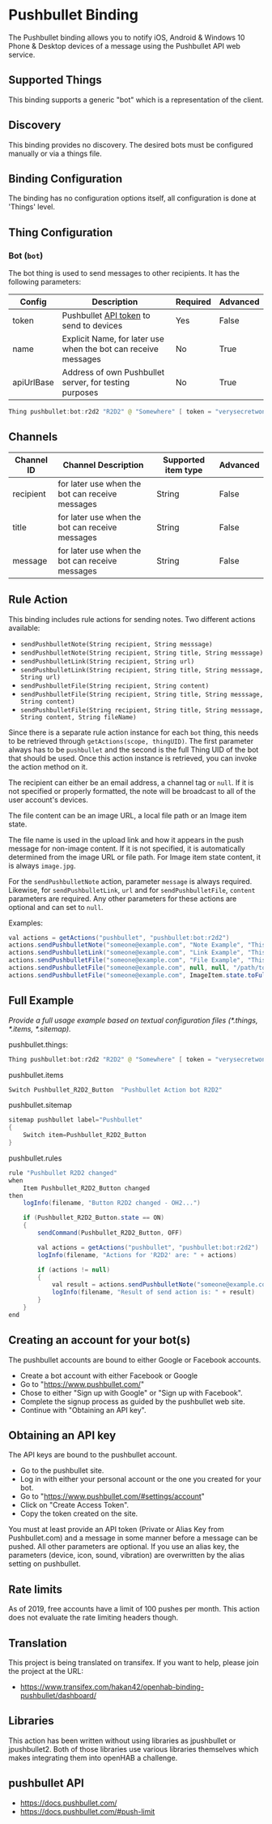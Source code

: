 # Pushbullet Binding

The Pushbullet binding allows you to notify iOS, Android & Windows 10 Phone & Desktop devices of a message using the Pushbullet API web service.

## Supported Things

This binding supports a generic "bot" which is a representation of the client.

## Discovery

This binding provides no discovery.
The desired bots must be configured manually or via a things file.

## Binding Configuration

The binding has no configuration options itself, all configuration is done at 'Things' level.

## Thing Configuration

### Bot (`bot`)

The bot thing is used to send messages to other recipients.
It has the following parameters:

| Config     |  Description                                                     | Required | Advanced |
|------------|------------------------------------------------------------------|----------|----------|
| token      | Pushbullet [API token](#obtaining-an-api-key) to send to devices | Yes      | False    |
| name       | Explicit Name, for later use when the bot can receive messages   | No       | True     |
| apiUrlBase | Address of own Pushbullet server, for testing purposes           | No       | True     |

```java
Thing pushbullet:bot:r2d2 "R2D2" @ "Somewhere" [ token = "verysecretwonttellyou" ]

```

## Channels

| Channel ID | Channel Description                             | Supported item type  | Advanced |
|------------|-------------------------------------------------|----------------------|----------|
| recipient  | for later use when the bot can receive messages | String               | False    |
| title      | for later use when the bot can receive messages | String               | False    |
| message    | for later use when the bot can receive messages | String               | False    |

## Rule Action

This binding includes rule actions for sending notes.
Two different actions available:

- `sendPushbulletNote(String recipient, String messsage)`
- `sendPushbulletNote(String recipient, String title, String messsage)`
- `sendPushbulletLink(String recipient, String url)`
- `sendPushbulletLink(String recipient, String title, String messsage, String url)`
- `sendPushbulletFile(String recipient, String content)`
- `sendPushbulletFile(String recipient, String title, String messsage, String content)`
- `sendPushbulletFile(String recipient, String title, String messsage, String content, String fileName)`

Since there is a separate rule action instance for each `bot` thing, this needs to be retrieved through `getActions(scope, thingUID)`.
The first parameter always has to be `pushbullet` and the second is the full Thing UID of the bot that should be used.
Once this action instance is retrieved, you can invoke the action method on it.

The recipient can either be an email address, a channel tag or `null`.
If it is not specified or properly formatted, the note will be broadcast to all of the user account's devices.

The file content can be an image URL, a local file path or an Image item state.

The file name is used in the upload link and how it appears in the push message for non-image content.
If it is not specified, it is automatically determined from the image URL or file path.
For Image item state content, it is always `image.jpg`.

For the `sendPushbulletNote` action, parameter `message` is always required.
Likewise, for `sendPushbulletLink`, `url` and for `sendPushbulletFile`, `content` parameters are required.
Any other parameters for these actions are optional and can set to `null`.

Examples:

```java
val actions = getActions("pushbullet", "pushbullet:bot:r2d2")
actions.sendPushbulletNote("someone@example.com", "Note Example", "This is the pushed note.")
actions.sendPushbulletLink("someone@example.com", "Link Example", "This is the pushed link", "https://example.com")
actions.sendPushbulletFile("someone@example.com", "File Example", "This is the pushed file", "https://example.com/image.png")
actions.sendPushbulletFile("someone@example.com", null, null, "/path/to/somefile.pdf", "document.pdf")
actions.sendPushbulletFile("someone@example.com", ImageItem.state.toFullString)
```

## Full Example

_Provide a full usage example based on textual configuration files (*.things, *.items, *.sitemap)._

pushbullet.things:

```java
Thing pushbullet:bot:r2d2 "R2D2" @ "Somewhere" [ token = "verysecretwonttellyou" ]

```

pushbullet.items

```java
Switch Pushbullet_R2D2_Button  "Pushbullet Action bot R2D2"
```

pushbullet.sitemap

```java
sitemap pushbullet label="Pushbullet"
{
    Switch item=Pushbullet_R2D2_Button
}
```

pushbullet.rules

```java
rule "Pushbullet R2D2 changed"
when
    Item Pushbullet_R2D2_Button changed
then
    logInfo(filename, "Button R2D2 changed - OH2...")

    if (Pushbullet_R2D2_Button.state == ON)
    {
        sendCommand(Pushbullet_R2D2_Button, OFF)

        val actions = getActions("pushbullet", "pushbullet:bot:r2d2")
        logInfo(filename, "Actions for 'R2D2' are: " + actions)

        if (actions != null)
        {
            val result = actions.sendPushbulletNote("someone@example.com", "Title R2D2 OH2", "This has been sent by the new R2D2 bot")
            logInfo(filename, "Result of send action is: " + result)
        }
    }
end
```

## Creating an account for your bot(s)

The pushbullet accounts are bound to either Google or Facebook accounts.

- Create a bot account with either Facebook or Google
- Go to "<https://www.pushbullet.com/>"
- Chose to either "Sign up with Google" or "Sign up with Facebook".
- Complete the signup process as guided by the pushbullet web site.
- Continue with "Obtaining an API key".

## Obtaining an API key

The API keys are bound to the pushbullet account.

- Go to the pushbullet site.
- Log in with either your personal account or the one you created for your bot.
- Go to "<https://www.pushbullet.com/#settings/account>"
- Click on "Create Access Token".
- Copy the token created on the site.

You must at least provide an API token (Private or Alias Key from Pushbullet.com) and a message in some manner before a message can be pushed.
All other parameters are optional.
If you use an alias key, the parameters (device, icon, sound, vibration) are overwritten by the alias setting on pushbullet.

## Rate limits

As of 2019, free accounts have a limit of 100 pushes per month.
This action does not evaluate the rate limiting headers though.

## Translation

This project is being translated on transifex.
If you want to help, please join the project at the URL:

- <https://www.transifex.com/hakan42/openhab-binding-pushbullet/dashboard/>

## Libraries

This action has been written without using libraries as jpushbullet or jpushbullet2.
Both of those libraries use various libraries themselves which makes integrating them into openHAB a challenge.

## pushbullet API

- <https://docs.pushbullet.com/>
- <https://docs.pushbullet.com/#push-limit>
